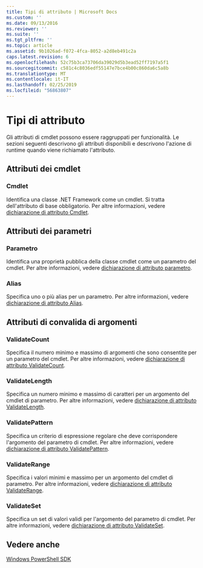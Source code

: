 ```yaml
---
title: Tipi di attributo | Microsoft Docs
ms.custom: ''
ms.date: 09/13/2016
ms.reviewer: ''
ms.suite: ''
ms.tgt_pltfrm: ''
ms.topic: article
ms.assetid: 9b1026ad-f072-4fca-8052-a2d8eb491c2a
caps.latest.revision: 6
ms.openlocfilehash: 52c75b3ca73706da39029d5b3ead52ff7197a5f1
ms.sourcegitcommit: c581c4c8036edf55147e7bce4b00c860da6c5a8b
ms.translationtype: MT
ms.contentlocale: it-IT
ms.lasthandoff: 02/25/2019
ms.locfileid: "56863807"
---
```

# <a name="attribute-types"></a>Tipi di attributo

Gli attributi di cmdlet possono essere raggruppati per funzionalità.
Le sezioni seguenti descrivono gli attributi disponibili e descrivono l'azione di runtime quando viene richiamato l'attributo.

## <a name="cmdlet-attributes"></a>Attributi dei cmdlet

### <a name="cmdlet"></a>Cmdlet

Identifica una classe .NET Framework come un cmdlet.
Si tratta dell'attributo di base obbligatorio.
Per altre informazioni, vedere [dichiarazione di attributo Cmdlet](./cmdlet-attribute-declaration.md).

## <a name="parameter-attributes"></a>Attributi dei parametri

### <a name="parameter"></a>Parametro

Identifica una proprietà pubblica della classe cmdlet come un parametro del cmdlet.
Per altre informazioni, vedere [dichiarazione di attributo parametro](./parameter-attribute-declaration.md).

### <a name="alias"></a>Alias

Specifica uno o più alias per un parametro.
Per altre informazioni, vedere [dichiarazione di attributo Alias](./alias-attribute-declaration.md).

## <a name="argument-validation-attributes"></a>Attributi di convalida di argomenti

### <a name="validatecount"></a>ValidateCount

Specifica il numero minimo e massimo di argomenti che sono consentite per un parametro del cmdlet.
Per altre informazioni, vedere [dichiarazione di attributo ValidateCount](./validatecount-attribute-declaration.md).

### <a name="validatelength"></a>ValidateLength

Specifica un numero minimo e massimo di caratteri per un argomento del cmdlet di parametro.
Per altre informazioni, vedere [dichiarazione di attributo ValidateLength](./validatelength-attribute-declaration.md).

### <a name="validatepattern"></a>ValidatePattern

Specifica un criterio di espressione regolare che deve corrispondere l'argomento del parametro di cmdlet.
Per altre informazioni, vedere [dichiarazione di attributo ValidatePattern](./validatepattern-attribute-declaration.md).

### <a name="validaterange"></a>ValidateRange

Specifica i valori minimi e massimo per un argomento del cmdlet di parametro.
Per altre informazioni, vedere [dichiarazione di attributo ValidateRange](./validaterange-attribute-declaration.md).

### <a name="validateset"></a>ValidateSet

Specifica un set di valori validi per l'argomento del parametro di cmdlet.
Per altre informazioni, vedere [dichiarazione di attributo ValidateSet](./validateset-attribute-declaration.md).

## <a name="see-also"></a>Vedere anche

[Windows PowerShell SDK](../windows-powershell-reference.md)

